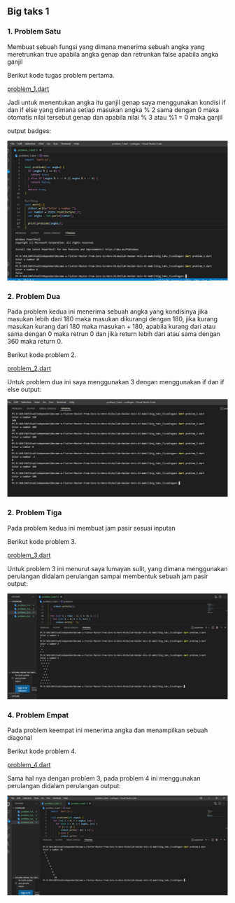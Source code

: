 

## Big taks 1


### 1. Problem Satu
Membuat sebuah fungsi yang dimana menerima sebuah angka yang meretrunkan true apabila angka genap dan retrunkan false apabila angka ganjil

Berikut kode tugas problem pertama.

[problem_1.dart](./codingan/problem_1.dart)

Jadi untuk menentukan angka itu ganjil genap saya menggunakan kondisi if dan if else yang dimana setiap masukan angka % 2 sama dengan 0 maka otomatis nilai tersebut genap dan apabila nilai % 3 atau %1 = 0 maka ganjil

output badges:

![Problem 1](./screenshots/problem_1.jpeg )


### 2. Problem Dua
Pada problem kedua ini menerima sebuah angka yang kondisinya jika masukan lebih dari 180 maka masukan dikurangi dengan 180, jika kurang masukan kurang dari 180 maka masukan + 180, apabila kurang dari atau sama dengan 0 maka retrun 0 dan jika return lebih dari atau sama dengan 360 maka return 0.

Berikut kode problem 2.

[problem_2.dart](./codingan/problem_2.dart)

Untuk problem dua ini saya menggunakan 3 dengan menggunakan if dan if else
output:

![problem 2](./screenshots/problem_2.jpeg)

### 2. Problem Tiga
Pada problem kedua ini membuat jam pasir sesuai inputan

Berikut kode problem 3.

[problem_3.dart](./codingan/problem_3.dart)

Untuk problem 3 ini menurut saya lumayan sulit, yang dimana menggunakan perulangan didalam perulangan sampai membentuk sebuah jam pasir
output:

![problem 3](./screenshots/problem_3.jpeg)



### 4. Problem Empat

Pada problem keempat ini menerima angka dan menampilkan sebuah diagonal

Berikut kode problem 4.

[problem_4.dart](./codingan/problem_4.dart)

Sama hal nya dengan problem 3, pada problem 4 ini menggunakan perulangan didalam perulangan
output:

![problem_4.dart](./screenshots/problem_4.jpeg)

